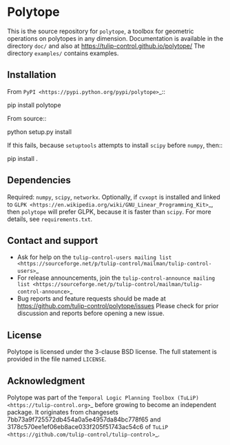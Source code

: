 Polytope
========

This is the source repository for ``polytope``, a toolbox for geometric
operations on polytopes in any dimension.  Documentation is available in
the directory ``doc/`` and also at https://tulip-control.github.io/polytope/
The directory ``examples/`` contains examples.


Installation
------------

From `PyPI <https://pypi.python.org/pypi/polytope>`_::

  pip install polytope

From source::

  python setup.py install

If this fails, because ``setuptools`` attempts to install
``scipy`` before ``numpy``, then::

  pip install .


Dependencies
------------
Required: ``numpy``, ``scipy``, ``networkx``.
Optionally, if ``cvxopt`` is installed and
linked to `GLPK <https://en.wikipedia.org/wiki/GNU_Linear_Programming_Kit>`_,
then ``polytope`` will prefer GLPK,
because it is faster than ``scipy``.
For more details, see ``requirements.txt``.


Contact and support
-------------------

* Ask for help on the `tulip-control-users mailing list
  <https://sourceforge.net/p/tulip-control/mailman/tulip-control-users>`_
* For release announcements, join the `tulip-control-announce mailing list
  <https://sourceforge.net/p/tulip-control/mailman/tulip-control-announce>`_
* Bug reports and feature requests should be made at
  https://github.com/tulip-control/polytope/issues
  Please check for prior discussion and reports before opening a new issue.


License
-------
Polytope is licensed under the 3-clause BSD license.  The full statement is
provided in the file named `LICENSE`.


Acknowledgment
--------------
Polytope was part of the `Temporal Logic Planning Toolbox (TuLiP)
<https://tulip-control.org>`_ before growing to become an independent package.
It originates from changesets 7bb73a9f725572db454a0a5e4957da84bc778f65 and
3178c570ee1ef06eb8ace033f205f51743ac54c6 of `TuLiP
<https://github.com/tulip-control/tulip-control>`_.

